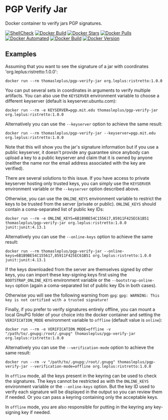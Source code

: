 # PGP Verify Jar

Docker container to verify jars PGP signatures.

[![ShellCheck](https://github.com/thomasleplus/docker-pgp-verify-jar/workflows/ShellCheck/badge.svg)](https://github.com/thomasleplus/docker-pgp-verify-jar/actions?query=workflow:"ShellCheck")
[![Docker Build](https://github.com/thomasleplus/docker-pgp-verify-jar/workflows/Docker/badge.svg)](https://github.com/thomasleplus/docker-pgp-verify-jar/actions?query=workflow:"Docker")
[![Docker Stars](https://img.shields.io/docker/stars/thomasleplus/pgp-verify-jar)](https://hub.docker.com/r/thomasleplus/pgp-verify-jar)
[![Docker Pulls](https://img.shields.io/docker/pulls/thomasleplus/pgp-verify-jar)](https://hub.docker.com/r/thomasleplus/pgp-verify-jar)
[![Docker Automated](https://img.shields.io/docker/cloud/automated/thomasleplus/pgp-verify-jar)](https://hub.docker.com/r/thomasleplus/pgp-verify-jar)
[![Docker Build](https://img.shields.io/docker/cloud/build/thomasleplus/pgp-verify-jar)](https://hub.docker.com/r/thomasleplus/pgp-verify-jar)
[![Docker Version](https://img.shields.io/docker/v/thomasleplus/pgp-verify-jar?sort=semver)](https://hub.docker.com/r/thomasleplus/pgp-verify-jar)

## Examples

Assuming that you want to see the signature of a jar with coordinates 'org.leplus:ristretto:1.0.0':

```
docker run --rm thomasleplus/pgp-verify-jar org.leplus:ristretto:1.0.0
```

You can put several sets in coordinates in arguments to verify
multiple artifacts. You can also use the `KEYSERVER` environment
variable to choose a different keyserver (default is keyserver.ubuntu.com):

```
docker run --rm -e KEYSERVER=pgp.mit.edu thomasleplus/pgp-verify-jar org.leplus:ristretto:1.0.0
```

Alternatively you can use the `--keyserver` option to achieve the same
result:

```
docker run --rm thomasleplus/pgp-verify-jar --keyserver=pgp.mit.edu org.leplus:ristretto:1.0.0
```

Note that this will show you the jar's signature information but if
you use a public keyserver, it doesn't provide any guarantee since
anybody can upload a key to a public keyserver and claim that it is
owned by anyone (neither the name nor the email address associated
with the key are verified).

There are several solutions to this issue. If you have access to
private keyserver hosting only trusted keys, you can simply use the
`KEYSERVER` environment variable or the `--keyserver` option described
above.

Otherwise, you can use the `ONLINE_KEYS` environment variable to restrict the
keys to be trusted from the server (private or public). `ONLINE_KEYS`
should contain a coma-separated list of public key IDs:

```
docker run --rm -e ONLINE_KEYS=6B1B9BE54C155617,85911F425EC61B51 thomasleplus/pgp-verify-jar org.leplus:ristretto:1.0.0 junit:junit:4.13.1
```

Alternatively you can use the `--online-keys` option to achieve the
same result:

```
docker run --rm thomasleplus/pgp-verify-jar --online-keys=6B1B9BE54C155617,85911F425EC61B51 org.leplus:ristretto:1.0.0 junit:junit:4.13.1
```

If the keys downloaded from the server are themselves signed by other
keys, you can import these key-signing keys first using the
`BOOTSTRAP_ONLINE_KEYS` environment variable or the
`--bootstrap-online-keys` option (again a coma-separated list of
public key IDs in both cases).

Otherwise you will see the following warning from `gpg`:
`gpg: WARNING: This key is not certified with a trusted signature!`

Finally, if you prefer to verify signatures entirely offline, you can
mount a local GnuPG folder of your choice into the docker container
and setting the `VERIFICATION_MODE` environment variable to `offline`
(default value is `online`):

```
docker run --rm -e VERIFICATION_MODE=offline -v "/path/to/.gnupg:/root/.gnupg" thomasleplus/pgp-verify-jar org.leplus:ristretto:1.0.0
```

Alternatively you can use the `--verification-mode` option to achieve
the same result:

```
docker run --rm -v "/path/to/.gnupg:/root/.gnupg" thomasleplus/pgp-verify-jar --verification-mode=offline org.leplus:ristretto:1.0.0
```

In `offline` mode, all the keys present in the keyring can be used to
check the signatures. The keys cannot be restricted as with the
`ONLINE_KEYS` environment variable or the `--online-keys` option. But
the key ID used to verify each signature will be displayed in the
output so you can review them if needed. Or you can pass a keyring
containing only the acceptable keys.

In `offline` mode, you are also responsible for putting in the keyring
any key-signing key if needed.
